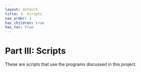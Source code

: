 ```yaml
---
layout: default
title: 3. Scripts
nav_order: 3
has_children: true
has_toc: True
---
```


# Part III: Scripts

These are scripts that use the programs discussed in this project.
